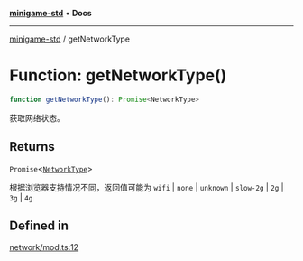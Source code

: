 [**minigame-std**](../README.md) • **Docs**

***

[minigame-std](../README.md) / getNetworkType

# Function: getNetworkType()

```ts
function getNetworkType(): Promise<NetworkType>
```

获取网络状态。

## Returns

`Promise`\<[`NetworkType`](../type-aliases/NetworkType.md)\>

根据浏览器支持情况不同，返回值可能为 `wifi` | `none` | `unknown` | `slow-2g` | `2g` | `3g` | `4g`

## Defined in

[network/mod.ts:12](https://github.com/JiangJie/minigame-std/blob/baaa9364b1809237ffe9720be3ef4dba617567c9/src/std/network/mod.ts#L12)

